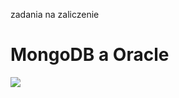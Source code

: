 zadania na zaliczenie

MongoDB a Oracle
========

 <img src="https://github.com/wardzinskaj/neo4jzadania/blob/master/graf_caly.jpg"> 
